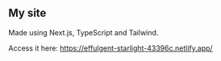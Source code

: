## My site

Made using Next.js, TypeScript and Tailwind.

Access it here: https://effulgent-starlight-43396c.netlify.app/

